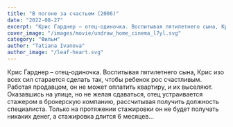 ```yaml
---
title: "В погоне за счастьем (2006)"
date: "2022-08-27"
excerpt: "Крис Гарднер – отец-одиночка. Воспитывая пятилетнего сына, Крис изо всех сил старается сделать так, чтобы ребенок рос счастливым."
cover_image: "/images/movie/undraw_home_cinema_l7yl.svg"
category: "Фильм"
author: "Tatiana Ivanova"
author_image: "/leaf-heart.svg"
---
```


Крис Гарднер – отец-одиночка. Воспитывая пятилетнего сына, Крис изо всех сил старается сделать так, чтобы ребенок рос счастливым. Работая продавцом, он не может оплатить квартиру, и их выселяют.
Оказавшись на улице, но не желая сдаваться, отец устраивается стажером в брокерскую компанию, рассчитывая получить должность специалиста. Только на протяжении стажировки он не будет получать никаких денег, а стажировка длится 6 месяцев...
